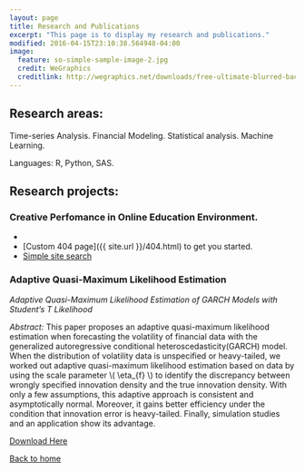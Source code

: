 ```yaml
---
layout: page
title: Research and Publications
excerpt: "This page is to display my research and publications."
modified: 2016-04-15T23:10:38.564948-04:00
image:
  feature: so-simple-sample-image-2.jpg
  credit: WeGraphics
  creditlink: http://wegraphics.net/downloads/free-ultimate-blurred-background-pack/
---
```


## Research areas:

Time-series Analysis. Financial Modeling. Statistical analysis. Machine Learning.

Languages: R, Python, SAS.

## Research projects:

### Creative Perfomance in Online Education Environment.

* 
* [Custom 404 page]({{ site.url }}/404.html) to get you started.
* [Simple site search](https://github.com/christian-fei/Simple-Jekyll-Search)

### Adaptive Quasi-Maximum Likelihood Estimation

*Adaptive Quasi-Maximum Likelihood Estimation of GARCH Models with Student’s T Likelihood*

*Abstract:* This paper proposes an adaptive quasi-maximum likelihood estimation when forecasting the volatility of financial data with the generalized autoregressive conditional heteroscedasticity(GARCH) model. When the distribution of volatility data is unspecified or heavy-tailed, we worked out adaptive quasi-maximum likelihood estimation based on data by using the scale parameter \\( \eta_{f} \\) to identify the discrepancy between wrongly specified innovation density and the true innovation density. With only a few assumptions, this adaptive approach is consistent and asymptotically normal. Moreover, it gains better efficiency under the condition that innovation error is heavy-tailed. Finally, simulation studies and an application show its advantage.

[Download Here](http://papers.ssrn.com/sol3/papers.cfm?abstract_id=2488773)

    
<a markdown="0" href="{{ site.url }}" class="btn">Back to home</a>

[^1]: Example: *domain.com/category-name/post-title*